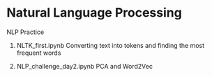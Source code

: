 # Natural Language Processing

NLP Practice

1. NLTK_first.ipynb
Converting text into tokens and finding the most frequent words

2. NLP_challenge_day2.ipynb
PCA and Word2Vec

